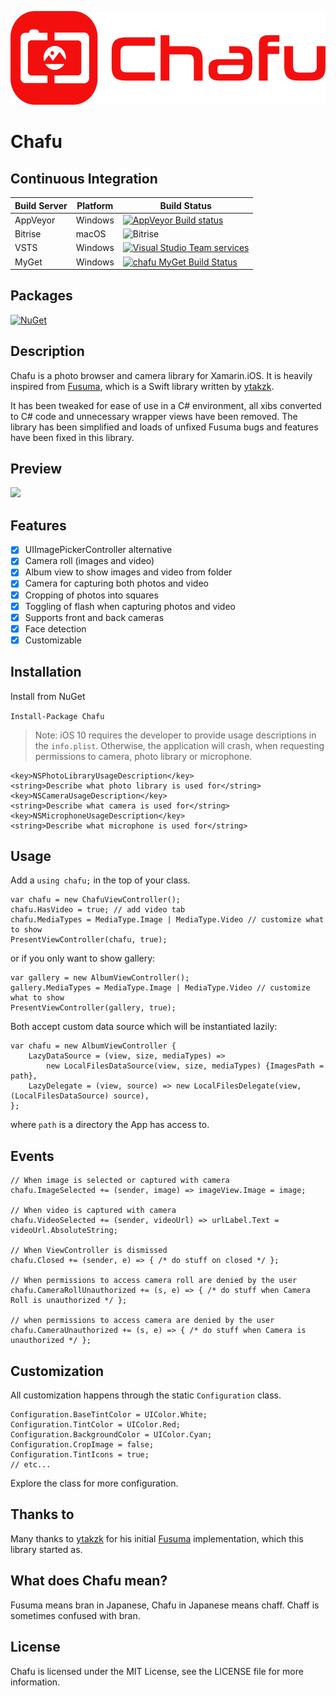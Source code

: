 <p align="center"><img src="images/logo/horizontal.png" alt="Chafu" height="150px"></p>

# Chafu

## Continuous Integration

| Build Server | Platform | Build Status |
|--------------|----------|--------------|
| AppVeyor     | Windows  | [![AppVeyor Build status](https://ci.appveyor.com/api/projects/status/k4nhuf35dnwr42av?svg=true)](https://ci.appveyor.com/project/Cheesebaron/chafu) |
| Bitrise      | macOS    | ![Bitrise](https://www.bitrise.io/app/f0120017f7ea5f31.svg?token=_ib-YfmU9rlOoJ700ET43g) |
| VSTS         | Windows  | [![Visual Studio Team services](https://img.shields.io/vso/build/osteost/c29638c3-fef2-4228-b760-97c3d9496e88/2.svg)](https://osteost.visualstudio.com/_apis/public/build/definitions/c29638c3-fef2-4228-b760-97c3d9496e88/2/badge) |
| MyGet        | Windows  | [![chafu MyGet Build Status](https://www.myget.org/BuildSource/Badge/chafu?identifier=46b6aebc-6608-4fe4-8c90-776f121a61de)](https://www.myget.org/) |

## Packages
[![NuGet](https://img.shields.io/nuget/v/Chafu.svg?maxAge=2592000)](https://www.nuget.org/packages/Chafu/)

## Description
Chafu is a photo browser and camera library for Xamarin.iOS. It is heavily inspired from [Fusuma][1], which is a Swift library written by [ytakzk][2].

It has been tweaked for ease of use in a C# environment, all xibs converted to C# code and unnecessary wrapper views have been removed. The library
has been simplified and loads of unfixed Fusuma bugs and features have been fixed in this library.

## Preview
<img src="https://raw.githubusercontent.com/Cheesebaron/Chafu/master/images/sample.gif" width="340px">

## Features

- [x] UIImagePickerController alternative
- [x] Camera roll (images and video)
- [x] Album view to show images and video from folder
- [x] Camera for capturing both photos and video
- [x] Cropping of photos into squares
- [x] Toggling of flash when capturing photos and video
- [x] Supports front and back cameras
- [x] Face detection
- [x] Customizable

## Installation

Install from NuGet

`Install-Package Chafu`

> Note: 
> iOS 10 requires the developer to provide usage descriptions in the `info.plist`. Otherwise, the application will crash, when requesting permissions to camera, photo library or microphone.

```
<key>NSPhotoLibraryUsageDescription</key>
<string>Describe what photo library is used for</string>
<key>NSCameraUsageDescription</key>
<string>Describe what camera is used for</string>
<key>NSMicrophoneUsageDescription</key>
<string>Describe what microphone is used for</string>
```

## Usage

Add a `using chafu;` in the top of your class.

```
var chafu = new ChafuViewController();
chafu.HasVideo = true; // add video tab
chafu.MediaTypes = MediaType.Image | MediaType.Video // customize what to show
PresentViewController(chafu, true);
```

or if you only want to show gallery:

```
var gallery = new AlbumViewController();
gallery.MediaTypes = MediaType.Image | MediaType.Video // customize what to show
PresentViewController(gallery, true);
```

Both accept custom data source which will be instantiated lazily:

```
var chafu = new AlbumViewController {
    LazyDataSource = (view, size, mediaTypes) => 
        new LocalFilesDataSource(view, size, mediaTypes) {ImagesPath = path},
    LazyDelegate = (view, source) => new LocalFilesDelegate(view, (LocalFilesDataSource) source),
};
```

where `path` is a directory the App has access to.

## Events

```
// When image is selected or captured with camera
chafu.ImageSelected += (sender, image) => imageView.Image = image;

// When video is captured with camera
chafu.VideoSelected += (sender, videoUrl) => urlLabel.Text = videoUrl.AbsoluteString;

// When ViewController is dismissed
chafu.Closed += (sender, e) => { /* do stuff on closed */ };

// When permissions to access camera roll are denied by the user
chafu.CameraRollUnauthorized += (s, e) => { /* do stuff when Camera Roll is unauthorized */ };

// when permissions to access camera are denied by the user
chafu.CameraUnauthorized += (s, e) => { /* do stuff when Camera is unauthorized */ };
```

## Customization

All customization happens through the static `Configuration` class.

```
Configuration.BaseTintColor = UIColor.White;
Configuration.TintColor = UIColor.Red;
Configuration.BackgroundColor = UIColor.Cyan;
Configuration.CropImage = false;
Configuration.TintIcons = true;
// etc...
```

Explore the class for more configuration.

## Thanks to
Many thanks to [ytakzk][2] for his initial [Fusuma][1] implementation, which this library started as.

## What does Chafu mean?
Fusuma means bran in Japanese, Chafu in Japanese means chaff. Chaff is sometimes confused with bran.

## License
Chafu is licensed under the MIT License, see the LICENSE file for more information.

[1]: https://github.com/ytakzk/Fusuma
[2]: https://github.com/ytakzk
